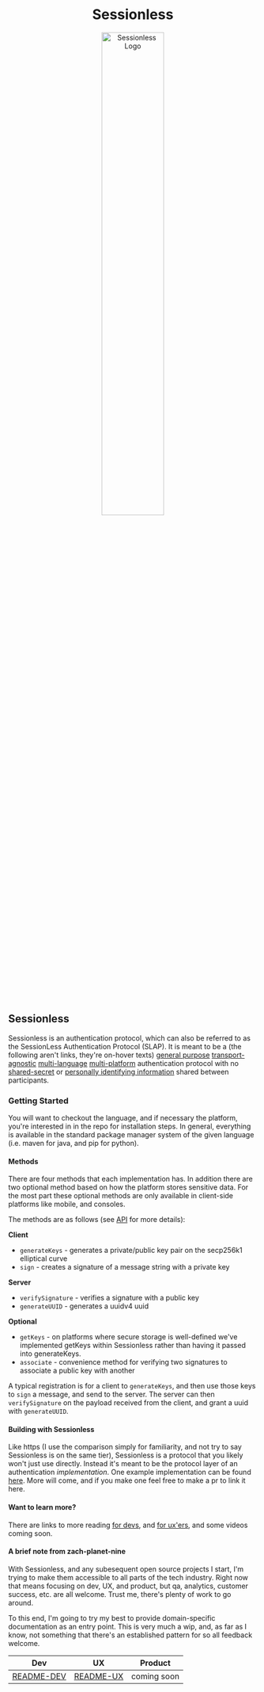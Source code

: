 <div align="center">
    <h1> Sessionless </h1>
    <a href="https://sessionless.org/" aria-label="Visit Sessionless Dot Org">
        <img src="assets/sessionless.svg" alt="Sessionless Logo" width="50%" height="50%"></img>
    </a>
</div>

## Sessionless

Sessionless is an authentication protocol, which can also be referred to as the SessionLess Authentication Protocol (SLAP).
It is meant to be a (the following aren't links, they're on-hover texts) [general purpose][ht1] [transport-agnostic][ht2] [multi-language][ht3] [multi-platform][ht4] authentication protocol with no [shared-secret][ht5] or [personally identifying information][ht6] shared between participants. 

### Getting Started

You will want to checkout the language, and if necessary the platform, you're interested in in the repo for installation steps.
In general, everything is available in the standard package manager system of the given language (i.e. maven for java, and pip for python).

#### Methods

There are four methods that each implementation has.
In addition there are two optional method based on how the platform stores sensitive data.
For the most part these optional methods are only available in client-side platforms like mobile, and consoles.

The methods are as follows (see [API] for more details):

**Client**

* `generateKeys` - generates a private/public key pair on the secp256k1 elliptical curve
* `sign` - creates a signature of a message string with a private key

**Server**

* `verifySignature` - verifies a signature with a public key
* `generateUUID` - generates a uuidv4 uuid

**Optional**

* `getKeys` - on platforms where secure storage is well-defined we've implemented getKeys within Sessionless rather than having it passed into generateKeys.
* `associate` - convenience method for verifying two signatures to associate a public key with another

A typical registration is for a client to `generateKeys`, and then use those keys to `sign` a message, and send to the server.
The server can then `verifySignature` on the payload received from the client, and grant a uuid with `generateUUID`.

#### Building with Sessionless

Like https (I use the comparison simply for familiarity, and not try to say Sessionless is on the same tier), Sessionless is a protocol that you likely won't just use directly.
Instead it's meant to be the protocol layer of an authentication _implementation_.
One example implementation can be found [here].
More will come, and if you make one feel free to make a pr to link it here.

#### Want to learn more?

There are links to more reading [for devs], and [for ux'ers], and some videos coming soon.

#### A brief note from zach-planet-nine

With Sessionless, and any subesequent open source projects I start, I'm trying to make them accessible to all parts of the tech industry. 
Right now that means focusing on dev, UX, and product, but qa, analytics, customer success, etc. are all welcome.
Trust me, there's plenty of work to go around.

To this end, I'm going to try my best to provide domain-specific documentation as an entry point. 
This is very much a wip, and, as far as I know, not something that there's an established pattern for so all feedback welcome.

| Dev          | UX          | Product     |
|--------------|-------------|-------------|
| [README-DEV] | [README-UX] | coming soon |


[README-DEV]: ./README-DEV.md
[for devs]: ./README-DEV.md
[README-UX]: ./README-UX.md
[for ux'ers]: ./README-UX.md
[API]: ./README-DEV.md#api
[here]: https://www.github.com/planet-nine-app/continuebee
[ht1]: ## "Many auth protocols are client-server, where the client supplies some secret information to authenticate requests.
But there are other authentication needs, such as between processes on one machine, or server-server relationships. 
Sessionless works for all of these."
[ht2]: ## "Many auth protocols rely on https for encryption of tokens and jwts.
Sessionless sends no sensitive data so it can be used through unencrypted transports like BLE, NFC, straight TCP, etc."
[ht3]: ## "Long ago when I talked through this idea with a cryptography expert, he said the biggest barrier to adoption was consistent language support for a given cryptographic approach. 
Luckily bitcoin and ethereum have led to widespread implementation of the secp256k1 elliptical curve. 
If your language of choice isn't here yet, and you can track down secp256k1 in that language, let us know and we'll add it (or feel free to add it yourself!)"
[ht4]: ## "Randomness and storage are the two things to figure out with cryptographic stuff, and those are largely platform dependent. 
So we have typically made one implementation which works for servers in a language, and then other implementations which work for the clients."
[ht5]: ## "A shared secret is anything that is known between a client and a server that, along with an identifier, is used to authenticate a user.
The two most common shared secrets are passwords and sessions"
[ht6]: ## "That's right. Not even email."
